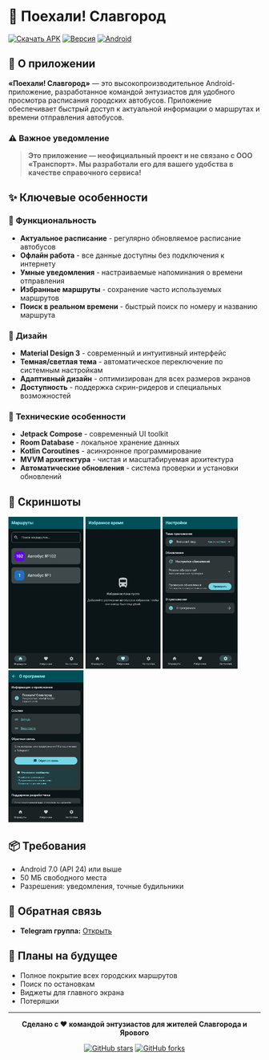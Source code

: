 # 🚌 Поехали! Славгород
[![Скачать APK](https://img.shields.io/badge/Скачать-APK-success?style=for-the-badge&logo=android)](https://github.com/VseMirka200/lets_go_slavgorod/releases)
[![Версия](https://img.shields.io/badge/Версия-v1.05-blue?style=for-the-badge)](https://github.com/VseMirka200/lets_go_slavgorod/releases)
[![Android](https://img.shields.io/badge/Android-7.0%2B-green?style=for-the-badge&logo=android)](https://github.com/VseMirka200/lets_go_slavgorod)

## 📱 О приложении
**«Поехали! Славгород»** — это высокопроизводительное Android-приложение, разработанное командой энтузиастов для удобного просмотра расписания городских автобусов. Приложение обеспечивает быстрый доступ к актуальной информации о маршрутах и времени отправления автобусов.

### ⚠️ Важное уведомление
> **Это приложение — неофициальный проект и не связано с ООО «Транспорт». Мы разработали его для вашего удобства в качестве справочного сервиса!**

## ✨ Ключевые особенности

### 📱 **Функциональность**
- **Актуальное расписание** - регулярно обновляемое расписание автобусов
- **Офлайн работа** - все данные доступны без подключения к интернету
- **Умные уведомления** - настраиваемые напоминания о времени отправления
- **Избранные маршруты** - сохранение часто используемых маршрутов
- **Поиск в реальном времени** - быстрый поиск по номеру и названию маршрута

### 🎨 **Дизайн**
- **Material Design 3** - современный и интуитивный интерфейс
- **Темная/светлая тема** - автоматическое переключение по системным настройкам
- **Адаптивный дизайн** - оптимизирован для всех размеров экранов
- **Доступность** - поддержка скрин-ридеров и специальных возможностей

### 🔧 **Технические особенности**
- **Jetpack Compose** - современный UI toolkit
- **Room Database** - локальное хранение данных
- **Kotlin Coroutines** - асинхронное программирование
- **MVVM архитектура** - чистая и масштабируемая архитектура
- **Автоматические обновления** - система проверки и установки обновлений

## 📱 Скриншоты
<img width="150" alt="Главный экран" src="materials/screenshot/1.jpg"/> <img width="150" alt="Расписание маршрута" src="materials/screenshot/2.jpg"/> <img width="150" alt="Настройки уведомлений" src="materials/screenshot/3.jpg"/> <img width="150" alt="Настройки уведомлений" src="materials/screenshot/4.jpg"/>

## 📦 Требования
- Android 7.0 (API 24) или выше
- 50 МБ свободного места
- Разрешения: уведомления, точные будильники

## 💬 Обратная связь
- **Telegram группа:** [Открыть](https://t.me/lets_go_slavgorod/3)

## 🔮 Планы на будущее
- Полное покрытие всех городских маршрутов
- Поиск по остановкам
- Виджеты для главного экрана
- Потеряшки
---

<div align="center">

**Сделано с ❤️ командой энтузиастов для жителей Славгорода и Ярового**

[![GitHub stars](https://img.shields.io/github/stars/VseMirka200/lets_go_slavgorod?style=social)](https://github.com/VseMirka200/lets_go_slavgorod/stargazers)
[![GitHub forks](https://img.shields.io/github/forks/VseMirka200/lets_go_slavgorod?style=social)](https://github.com/VseMirka200/lets_go_slavgorod/network)
